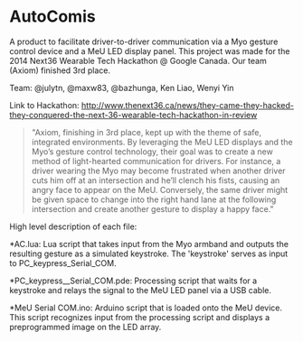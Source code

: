 AutoComis
======================

A product to facilitate driver-to-driver communication via a Myo gesture control device and a MeU LED display panel. This project was made for the 2014 Next36 Wearable Tech Hackathon @ Google Canada. Our team (Axiom) finished 3rd place.

Team: @julytn, @maxw83, @bazhunga, Ken Liao, Wenyi Yin

Link to Hackathon: http://www.thenext36.ca/news/they-came-they-hacked-they-conquered-the-next-36-wearable-tech-hackathon-in-review
>"Axiom, finishing in 3rd place, kept up with the theme of safe, integrated environments. By leveraging the MeU LED displays and the Myo’s gesture control technology, their goal was to create a new method of light-hearted communication for drivers. For instance, a driver wearing the Myo may become frustrated when another driver cuts him off at an intersection and he’ll clench his fists, causing an angry face to appear on the MeU. Conversely, the same driver might be given space to change into the right hand lane at the following intersection and create another gesture to display a happy face."

High level description of each file:

*AC.lua: Lua script that takes input from the Myo armband and outputs the resulting gesture as a simulated keystroke. The                 'keystroke' serves as input to PC_keypress_Serial_COM.

*PC_keypress__Serial_COM.pde: Processing script that waits for a keystroke and relays the signal to the MeU LED panel via a USB 
                              cable.

*MeU Serial COM.ino: Arduino script that is loaded onto the MeU device. This script recognizes input from the processing script   and displays a preprogrammed image on the LED array. 

